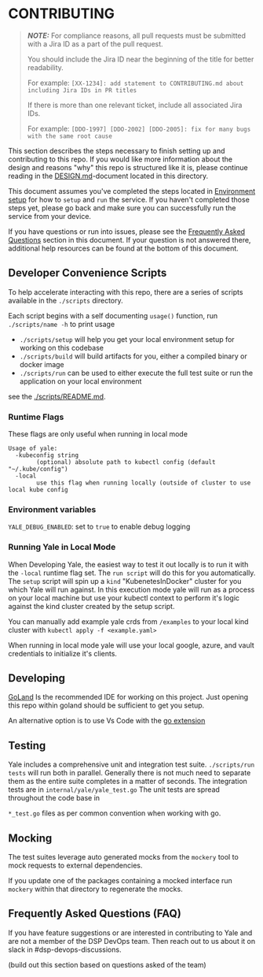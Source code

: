 # CONTRIBUTING

> **_NOTE:_**
> For compliance reasons, all pull requests must be submitted with a Jira ID as a part of the pull
> request.
>
> You should include the Jira ID near the beginning of the title for better readability.
>
> For example:
> `[XX-1234]: add statement to CONTRIBUTING.md about including Jira IDs in PR titles`
>
> If there is more than one relevant ticket, include all associated Jira IDs.
>
> For example:
> `[DDO-1997] [DDO-2002] [DDO-2005]: fix for many bugs with the same root cause`
>

This section describes the steps necessary to finish setting up and contributing to this repo. If
you would like more information about the design and reasons "why" this repo is structured like it
is, please continue reading in the [DESIGN.md](./DESIGN.md)-document located in this directory.

This document assumes you've completed the steps located
in [Environment setup](./README.md#environment-setup) for how to `setup` and `run` the service.
If you haven't completed those steps yet, please go back and make sure you can successfully run the
service from your device.

If you have questions or run into issues, please see
the [Frequently Asked Questions](#frequently-asked-questions-faq) section in this document. If your
question is not answered there, additional help resources can be found at the bottom of this
document.

## Developer Convenience Scripts

To help accelerate interacting with this repo,
there are a series of scripts available in the `./scripts` directory.

Each script begins with a self documenting `usage()` function, run `./scripts/name -h` to print usage

- `./scripts/setup` will help you get your local environment setup for working on this codebase
- `./scripts/build` will build artifacts for you, either a compiled binary or docker image
- `./scripts/run` can be used to either execute the full test suite or run the application on your local environment

see the [./scripts/README.md](./scripts/README.md).

### Runtime Flags

These flags are only useful when running in local mode
```
Usage of yale:
  -kubeconfig string
    	(optional) absolute path to kubectl config (default "~/.kube/config")
  -local
    	use this flag when running locally (outside of cluster to use local kube config
```

### Environment variables

`YALE_DEBUG_ENABLED`: set to `true` to enable debug logging

### Running Yale in Local Mode

When Developing Yale, the easiest way to test it out locally is to run it with the `-local` runtime flag set.
The `run script` will do this for you automatically. The `setup` script will spin up a `kind` "KubenetesInDocker" cluster
for you which Yale will run against. In this execution mode yale will run as a process on your local machine but use your kubectl context
to perform it's logic against the kind cluster created by the setup script.

You can manually add example yale crds from `/examples` to your local kind cluster with `kubectl apply -f <example.yaml>`

When running in local mode yale will use your local google, azure, and vault credentials to initialize it's clients.

## Developing

[GoLand](https://www.jetbrains.com/go/) Is the recommended IDE for working on this project.
Just opening this repo within goland should be sufficient to get you setup.

An alternative option is to use Vs Code with the [go extension](https://code.visualstudio.com/docs/languages/go)

## Testing

Yale includes a comprehensive unit and integration test suite. `./scripts/run tests` will run both in parallel.
Generally there is not much need to separate them as the entire suite completes in a matter of seconds.
The integration tests are in `internal/yale/yale_test.go` The unit tests are spread throughout the code base in

`*_test.go` files as per common convention when working with go.

## Mocking
The test suites leverage auto generated mocks from the `mockery` tool to mock requests to external dependencies.

If you update one of the packages containing a mocked interface run `mockery` within that directory to regenerate the mocks.

## Frequently Asked Questions (FAQ)

If you have feature suggestions or are interested in contributing to Yale and are not a member of the DSP DevOps team.
Then reach out to us about it on slack in #dsp-devops-discussions.

(build out this section based on questions asked of the team)
